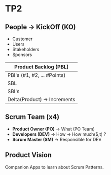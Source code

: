 # TP2

## People -> KickOff (KO)
- Customer
- Users
- Stakeholders
- Sponsors

| Product Backlog (PBL) |
| --- |
| PBI's (#1, #2, ... #Points) |
| SBL |
| SBI's |
| Delta(Product) -> Increments | (ordered by time)

## Scrum Team (x4)
- **Product Owner (PO)** -> What (PO Team)
- **Developers (DEV)** -> How -> How much($,t) ?   
- **Scrum Master (SM)** -> Responsible for DEV     

## Product Vision
Companion Apps to learn about Scrum Patterns.

